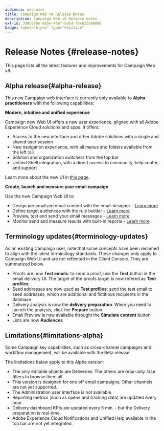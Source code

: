 ```yaml
---
audience: end-user
title: Campaign Web v8 Release Notes
description: Campaign Web v8 Release Notes
exl-id: 3d8c07be-665e-46af-ba5d-f04b25b40880
badge: label="Alpha" type="Positive"
---
```


# Release Notes {#release-notes}

This page lists all the latest features and improvements for Campaign Web v8. 

## Alpha release{#alpha-release}

This new Campaign web interface is currently only available to **Alpha practitioners** with the following capabilities:

**Modern, intuitive and unified experience**

Campaign new Web UI offers a new user experience, aligned with all Adobe Experience Cloud solutions and apps. It offers:

* Access to the new interface and other Adobe solutions with a single and shared user session
* New navigation experience, with all menus and folders available from the left rail
* Solution and organization switchers from the top bar
* Unified Shell integration, with a direct access to community, help center, and support
<!--
No search and pulse notifications in Alpha
-->

Learn more about the new UI in [this page](../get-started/user-interface.md).

**Create, launch and measure your email campaign**

Use the new Campaign Web UI to:

* Design personalized email content with the email designer - [Learn more](../content/edit-content.md)
* Define target audiences with the rule builder - [Learn more](../audience/about-audiences.md)
* Preview, test and send your email messages - [Learn more](../monitor/prepare-send.md)
* Monitor send and measure results with built-in reports - [Learn more](../reporting/reports.md)

<!--
add info somewhere to remind users that
* they still have access to their console (+ link to v8 console doc)
* they keep their existing data (example: will be able to use their existing delivery templates to create deliveries)
-->


## Terminology updates{#terminology-updates}

As an existing Campaign user, note that some concepts have been renamed to align with the latest terminology standards. These changes only apply to Campaign Web UI and are not reflected in the Client Console. They are summarized below.

* Proofs are now **Test emails**: to send a proof, use the **Test** button in the email delivery UI. The target of the proofs target is now refered as **Test profiles**
* Seed addresses are now used as **Test profiles**: send the test email to seed addresses, which are additional and fictitious recipients in the database
* Delivery analysis is now the **delivery preparation**. When you need to launch the analysis, click the **Prepare** button
* Email Preview is now available throught the **Simulate content** button
* Lists are now **Audiences**

## Limitations{#limitations-alpha}

Some Campaign key capabilities, such as cross-channel campaigns and workflow management, will be available with the Beta release. 

The limitations below apply to this Alpha version:

* The only editable objects are Deliveries. The others are read-only. Use filters to browse them all.
* This version is designed for one off email campaigns. Other channels are not yet supported.
* The Administration user interface is not available.
* Reporting metrics (such as opens and tracking data) are updated every hour.
* Delivery dashboard KPIs are updated every 5 min. - but the Delivery preparation is real-time.
* Adobe Experience Cloud Notifications and Unified Help available in the top bar are not yet integrated.


